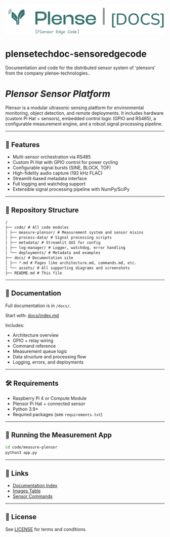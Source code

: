 ![Banner](assets/banner_plense_edge.png)

# plensetechdoc-sensoredgecode
Documentation and code for the distributed sensor system of 'plensors' from the company plense-technologies.. 

# _Plensor Sensor Platform_

Plensor is a modular ultrasonic sensing platform for environmental monitoring, object detection, and remote deployments. It includes hardware (custom Pi Hat + sensors), embedded control logic (GPIO and RS485), a configurable measurement engine, and a robust signal processing pipeline.

---

## 🚀 Features

- Multi-sensor orchestration via RS485
- Custom Pi Hat with GPIO control for power cycling
- Configurable signal bursts (SINE, BLOCK, TOF)
- High-fidelity audio capture (192 kHz FLAC)
- Streamlit-based metadata interface
- Full logging and watchdog support
- Extensible signal processing pipeline with NumPy/SciPy

---

## 📁 Repository Structure

```
/
├── code/ # All code modules
│ ├── measure-plensor/ # Measurement system and sensor mixins
│ ├── process-data/ # Signal processing scripts
│ ├── metadata/ # Streamlit GUI for config
│ ├── log-manager/ # Logger, watchdog, error handling
│ └── deployments/ # Metadata and examples
├── docs/ # Documentation site
│ ├── *.md # Pages like architecture.md, commands.md, etc.
│ └── assets/ # All supporting diagrams and screenshots
├── README.md # This file
```


---

## 📖 Documentation

Full documentation is in `/docs/`.

Start with: [docs/index.md](docs/index.md)

Includes:
- Architecture overview
- GPIO + relay wiring
- Command reference
- Measurement queue logic
- Data structure and processing flow
- Logging, errors, and deployments

---

## 🛠 Requirements

- Raspberry Pi 4 or Compute Module
- Plensor Pi Hat + connected sensor
- Python 3.9+
- Required packages (see `requirements.txt`)

---

## 🧪 Running the Measurement App

```bash
cd code/measure-plensor
python3 app.py
```

---

## 🔗 Links

- [Documentation Index](docs/index.md)
- [Images Table](docs/images-table.md)
- [Sensor Commands](docs/sensor_commands.md)

---

## 📜 License

See [LICENSE](LICENSE) for terms and conditions.
